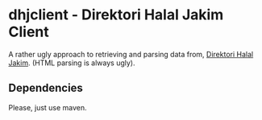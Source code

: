 # dhjclient - Direktori Halal Jakim Client

A rather ugly approach to retrieving and parsing data from, [Direktori Halal Jakim](http://www.halal.gov.my/v3/index.php/ms/direktori-halal-malaysia/126-direktori-halal-malaysia). (HTML parsing is always ugly).

## Dependencies

Please, just use maven.
